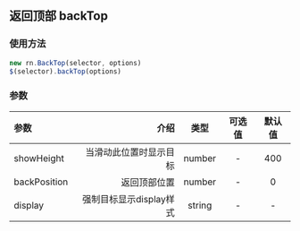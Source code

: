 返回顶部 backTop
--------------------
### 使用方法

````javascript
new rn.BackTop(selector, options)
$(selector).backTop(options)
````

### 参数

| 参数      |    介绍 | 类型  | 可选值 | 默认值 |
| :-------- | --------:| :--:|:--:   | :--: |
| showHeight  | 当滑动此位置时显示目标 |  number   | - | 400 |
| backPosition  | 返回顶部位置 |  number   | - | 0 |
| display  | 强制目标显示display样式 |  string   | - | - |

